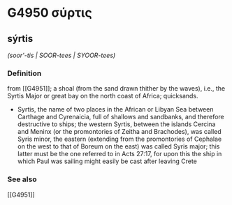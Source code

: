 # G4950 σύρτις

## sýrtis

_(soor'-tis | SOOR-tees | SYOOR-tees)_

### Definition

from [[G4951]]; a shoal (from the sand drawn thither by the waves), i.e., the Syrtis Major or great bay on the north coast of Africa; quicksands.

- Syrtis, the name of two places in the African or Libyan Sea between Carthage and Cyrenaicia, full of shallows and sandbanks, and therefore destructive to ships; the western Syrtis, between the islands Cercina and Meninx (or the promontories of Zeitha and Brachodes), was called Syris minor, the eastern (extending from the promontories of Cephalae on the west to that of Boreum on the east) was called Syris major; this latter must be the one referred to in Acts 27:17, for upon this the ship in which Paul was sailing might easily be cast after leaving Crete

### See also

[[G4951]]

